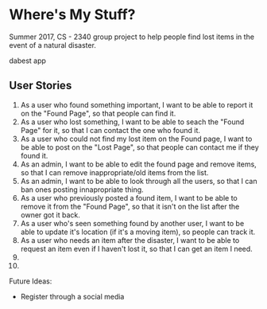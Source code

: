 # Where's My Stuff?

Summer 2017, CS - 2340 group project to help people find lost items in the event of a natural disaster.

dabest app

## User Stories
1. As a user who found something important, I want to be able to report it on the "Found Page", so that people can find it.
2. As a user who lost something, I want to be able to seach the "Found Page" for it, so that I can contact the one who found it. 
3. As a user who could not find my lost item on the Found page, I want to be able to post on the "Lost Page", so that people can contact me if they found it.
4. As an admin, I want to be able to edit the found page and remove items, so that I can remove inappropriate/old items from the list.
5. As an admin, I want to be able to look through all the users, so that I can ban ones posting innapropriate thing.
6. As a user who previously posted a found item, I want to be able to remove it from the "Found Page", so that it isn't on the list after the owner got it back.
7. As a user who's seen something found by another user, I want to be able to update it's location (if it's a moving item), so people can  track it.
8. As a user who needs an item after the disaster, I want to be able to request an item even if I haven't lost it, so that I can get an item I need.
9.
10. 

Future Ideas:
- Register through a social media
